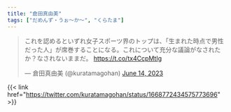 ```yaml
---
title: "倉田真由美"
tags: ["だめんず・うぉ～か～", "くらたま"]
---
```


<blockquote class="twitter-tweet"><p lang="ja" dir="ltr">これを認めるといずれ女子スポーツ界のトップは、「生まれた時点で男性だった人」が席巻することになる。これについて充分な議論がなされたか？なされないままだ。 <a href="https://t.co/tx4CcpMtIg">https://t.co/tx4CcpMtIg</a></p>&mdash; 倉田真由美 (@kuratamagohan) <a href="https://twitter.com/kuratamagohan/status/1668772434575773696?ref_src=twsrc%5Etfw">June 14, 2023</a></blockquote> <script async src="https://platform.twitter.com/widgets.js" charset="utf-8"></script> 

{{< link href="https://twitter.com/kuratamagohan/status/1668772434575773696" >}}